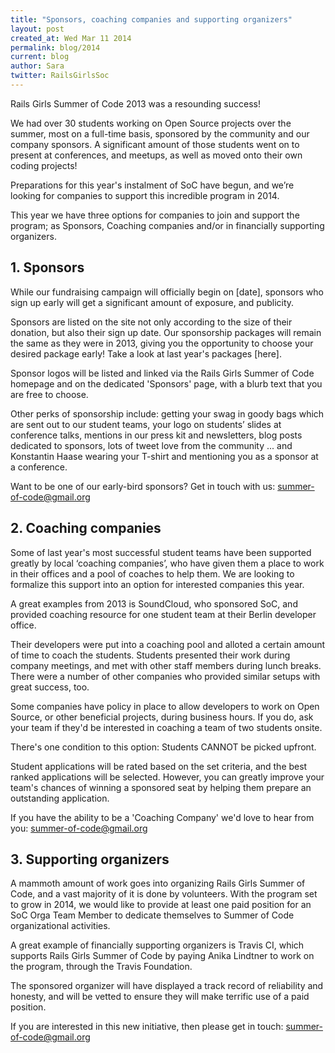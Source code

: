 ```yaml
---
title: "Sponsors, coaching companies and supporting organizers"
layout: post
created_at: Wed Mar 11 2014
permalink: blog/2014
current: blog
author: Sara
twitter: RailsGirlsSoc
---
```



Rails Girls Summer of Code 2013 was a resounding success!

We had over 30 students working on Open Source projects over the summer, most
on a full-time basis, sponsored by the community and our company sponsors. A
significant amount of those students went on to present at conferences, and
meetups, as well as moved onto their own coding projects!

Preparations for this year's instalment of SoC have begun, and we’re looking
for companies to support this incredible program in 2014.

This year we have three options for companies to join and support the program;
as Sponsors, Coaching companies and/or in financially supporting organizers.

## 1. Sponsors

While our fundraising campaign will officially begin on [date], sponsors who
sign up early will get a significant amount of exposure, and publicity.

Sponsors are listed on the site not only according to the size of their
donation, but also their sign up date. Our sponsorship packages will remain the
same as they were in 2013, giving you the opportunity to choose your desired
package early! Take a look at last year's packages [here].

Sponsor logos will be listed and linked via the Rails Girls Summer of Code
homepage and on the dedicated 'Sponsors' page, with a blurb text that you are
free to choose.

Other perks of sponsorship include: getting your swag in goody bags which are
sent out to our student teams, your logo on students’ slides at conference
talks, mentions in our press kit and newsletters, blog posts dedicated to
sponsors, lots of tweet love from the community ... and Konstantin Haase
wearing your T-shirt and mentioning you as a sponsor at a conference.

Want to be one of our early-bird sponsors? Get in touch with us:
[summer-of-code@gmail.org](mailto:summer-of-code@gmail.org)

## 2. Coaching companies

Some of last year's most successful student teams have been supported greatly
by local ‘coaching companies’, who have given them a place to work in their
offices and a pool of coaches to help them. We are looking to formalize this
support into an option for interested companies this year.

A great examples from 2013 is SoundCloud, who sponsored SoC, and provided
coaching resource for one student team at their Berlin developer office.

Their developers were put into a coaching pool and alloted a certain amount of
time to coach the students. Students presented their work during company
meetings, and met with other staff members during lunch breaks. There were a
number of other companies who provided similar setups with great success, too.

Some companies have policy in place to allow developers to work on Open Source,
or other beneficial projects, during business hours. If you do, ask your team
if they'd be interested in coaching a team of two students onsite.

There's one condition to this option: Students CANNOT be picked upfront.

Student applications will be rated based on the set criteria, and the best
ranked applications will be selected. However, you can greatly improve your
team's chances of winning a sponsored seat by helping them prepare an
outstanding application.

If you have the ability to be a 'Coaching Company' we'd love to hear from you:
[summer-of-code@gmail.org](mailto:summer-of-code@gmail.org)

## 3. Supporting organizers

A mammoth amount of work  goes into organizing Rails Girls Summer of Code, and
a vast majority of it is done by volunteers. With the program set to grow in
2014, we would like to provide at least one paid position for an SoC Orga Team
Member to dedicate themselves to Summer of Code organizational activities.

A great example of financially supporting organizers is Travis CI, which
supports Rails Girls Summer of Code by paying Anika Lindtner to work on the
program, through the Travis Foundation.

The sponsored organizer will have displayed a track record of reliability and
honesty, and will be vetted to ensure they will make terrific use of a paid
position.

If you are interested in this new initiative, then please get in touch:
[summer-of-code@gmail.org](mailto:summer-of-code@gmail.org)

